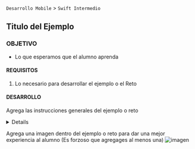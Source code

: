 
`Desarrollo Mobile` > `Swift Intermedio` 


## Titulo del Ejemplo

### OBJETIVO

- Lo que esperamos que el alumno aprenda

#### REQUISITOS

1. Lo necesario para desarrollar el ejemplo o el Reto

#### DESARROLLO

Agrega las instrucciones generales del ejemplo o reto

<details>

        <summary>Solucion</summary>
        <p> Agrega aqui la solucion</p>
        <p>Recuerda! escribe cada paso para desarrollar la solución del ejemplo o reto </p>
</details>

Agrega una imagen dentro del ejemplo o reto para dar una mejor experiencia al alumno (Es forzoso que agregages al menos una) ![imagen](https://picsum.photos/200/300)


